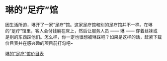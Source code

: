 # 琳的“足疗”馆
因生活所迫，琳开了一家“足疗”馆。这家足疗馆和别的足疗馆并不一样。在琳的“足疗”馆里，客人会付钱躺在床上，然后让服务人员 —— 琳 —— 穿着丝袜或是别的东西踩他们。怎么样，你一定也很想被琳踩吧？如果是这样的话，赶紧下载价目表并在感兴趣的项目前打勾吧~

[琳的“足疗”馆价目表](./琳的“足疗”馆价目表.pdf)
